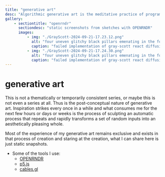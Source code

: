 ```yaml
---
title: "generative art"
desc: "Algorithmic generative art is the meditative practice of programming instructions for a computer to autonomously make something artistically pleasing and then forgetting where you are and what you're doing to just stare at the process."
gallery:
    - sectiontitle: "openrndr"
      sectiondesc: "static screenshots from sketches with OPENRNDR"
      images:
          - img: "./GrayScott-2024-09-21-17.23.12.png"
            alt: "four uneven glitchy black pillars emenating in the four cardinal directions on a white background from an empty circle in the center. in between those are four black vaguely organic-looking shapes growing like trees."
            caption: "failed implementation of gray-scott react diffusion"
          - img: "./GrayScott-2024-09-21-17.24.30.png"
            alt: "four uneven glitchy black pillars emenating in the four cardinal directions on a white background from an empty circle in the center. in between those are four black vaguely organic-looking shapes filling the screen all the way to the edges."
            caption: "failed implementation of gray-scott react diffusion"
---
```


# generative art

This is not a thematically or temporarily consistent series, or maybe this is not even a series at all. Thus is the post-conceptual nature of generative art. Inspiration strikes every once in a while and what consumes me for the next few hours or days or weeks is the process of sculpting an automatic process that repeats and rapidly transforms a set of random inputs into an aesthetically pleasing whole.

Most of the experience of my generative art remains exclusive and exists in that process of creation and staring at the creation, what I can share here is just static snapshots.

-   Some of the tools I use:
    -   [OPENRNDR](https://openrndr.org/)
    -   [p5.js](https://p5js.org/)
    -   [cables.gl](https://cables.gl/)
